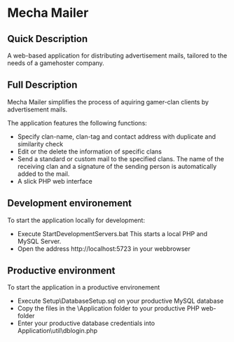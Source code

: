 # Mecha Mailer #
## Quick Description ##
A web-based application for distributing advertisement mails, tailored to the needs of a gamehoster company.

## Full Description ##
Mecha Mailer simplifies the process of aquiring gamer-clan clients by advertisement mails.

The application features the following functions:

* Specify clan-name, clan-tag and contact address with duplicate and similarity check
* Edit or the delete the information of specific clans
* Send a standard or custom mail to the specified clans. The name of the receiving clan and a signature of the sending person is automatically added to the mail. 
* A slick PHP web interface

## Development environement ##
To start the application locally for development:

* Execute StartDevelopmentServers.bat This starts a local PHP and MySQL Server.
* Open the address http://localhost:5723 in your webbrowser

## Productive environment ##
To start the application in a productive environement

* Execute Setup\DatabaseSetup.sql on your productive MySQL database
* Copy the files in the \Application folder to your productive PHP web-folder
* Enter your productive database credentials into Application\util\dblogin.php
